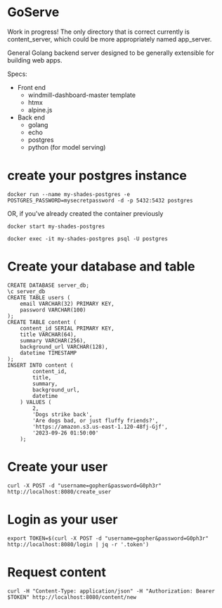 # GoServe
Work in progress! The only directory that is correct currently is content_server, which could be more appropriately named app_server.

General Golang backend server designed to be generally extensible for building web apps.

Specs:
- Front end
    - windmill-dashboard-master template
    - htmx
    - alpine.js
- Back end
    - golang
    - echo
    - postgres
    - python (for model serving)



# create your postgres instance
`docker run --name my-shades-postgres -e POSTGRES_PASSWORD=mysecretpassword -d -p 5432:5432 postgres`

OR, if you've already created the container previously

`docker start my-shades-postgres`

`docker exec -it my-shades-postgres psql -U postgres`

# Create your database and table
```
CREATE DATABASE server_db;
\c server_db
CREATE TABLE users (
    email VARCHAR(32) PRIMARY KEY,
    password VARCHAR(100)
);
CREATE TABLE content ( 
    content_id SERIAL PRIMARY KEY, 
    title VARCHAR(64), 
    summary VARCHAR(256), 
    background_url VARCHAR(128),
    datetime TIMESTAMP
);
INSERT INTO content (
        content_id,
        title,
        summary,
        background_url,
        datetime
    ) VALUES (
        2,
        'Dogs strike back',
        'Are dogs bad, or just fluffy friends?',
        'https://amazon.s3.us-east-1.120-48fj-Gjf',
        '2023-09-26 01:50:00'
    );
```

# Create your user
`curl -X POST -d "username=gopher&password=G0ph3r" http://localhost:8080/create_user`

# Login as your user
`export TOKEN=$(curl -X POST -d "username=gopher&password=G0ph3r" http://localhost:8080/login | jq -r '.token')`

# Request content
`curl -H "Content-Type: application/json" -H "Authorization: Bearer $TOKEN" http://localhost:8080/content/new`

